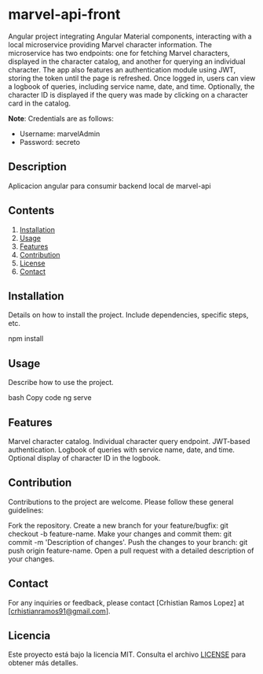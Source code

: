 # marvel-api-front

Angular project integrating Angular Material components, interacting with a local microservice providing Marvel character information. The microservice has two endpoints: one for fetching Marvel characters, displayed in the character catalog, and another for querying an individual character. The app also features an authentication module using JWT, storing the token until the page is refreshed. Once logged in, users can view a logbook of queries, including service name, date, and time. Optionally, the character ID is displayed if the query was made by clicking on a character card in the catalog.

**Note**: Credentials are as follows:
- Username: marvelAdmin
- Password: secreto

## Description

Aplicacion angular para consumir backend local de marvel-api

## Contents

1. [Installation](#installation)
2. [Usage](#usage)
3. [Features](#features)
4. [Contribution](#contribution)
5. [License](#license)
6. [Contact](#contact)

## Installation

Details on how to install the project. Include dependencies, specific steps, etc.

npm install


## Usage
Describe how to use the project.

bash
Copy code
ng serve

## Features

Marvel character catalog.
Individual character query endpoint.
JWT-based authentication.
Logbook of queries with service name, date, and time.
Optional display of character ID in the logbook.

## Contribution

Contributions to the project are welcome. Please follow these general guidelines:

Fork the repository.
Create a new branch for your feature/bugfix: git checkout -b feature-name.
Make your changes and commit them: git commit -m 'Description of changes'.
Push the changes to your branch: git push origin feature-name.
Open a pull request with a detailed description of your changes.
 
## Contact
For any inquiries or feedback, please contact [Crhistian Ramos Lopez] at [crhistianramos91@gmail.com].


## Licencia

Este proyecto está bajo la licencia MIT. Consulta el archivo [LICENSE](LICENSE) para obtener más detalles.
